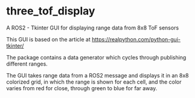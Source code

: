 # three_tof_display
A ROS2 - Tkinter GUI for displaying range data from 8x8 ToF sensors

This GUI is based on the article at https://realpython.com/python-gui-tkinter/

The package contains a data generator which cycles through publishing different ranges.

The GUI takes range data from a ROS2 message and displays it in an 8x8 colorized
grid, in which the range is shown for each cell, and the color varies from red
for close, through green to blue for far away.
